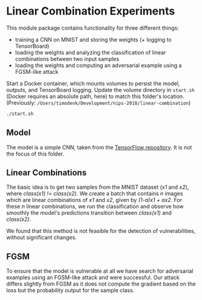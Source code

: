 # Linear Combination Experiments

This module package contains functionality for three different things:
 * training a CNN on MNIST and storing the weights (+ logging to TensorBoard)
 * loading the weights and analyzing the classification of linear combinations between two input samples
 * loading the weights and computing an adversarial example using a FGSM-like attack


Start a Docker container, which mounts volumes to persist the model, outputs, and TensorBoard logging. Update the volume directory in `start.sh` (Docker requires an absolute path, here) to match this folder's location. (Previously: `/Users/timodenk/Development/nips-2018/linear-combination`)
```bash
./start.sh
```


## Model
The model is a simple CNN, taken from the [TensorFlow repository](https://github.com/tensorflow/tensorflow/blob/r1.8/tensorflow/examples/tutorials/layers/cnn_mnist.py).
It is not the focus of this folder.

## Linear Combinations
The basic idea is to get two samples from the MNIST dataset (_x1_ and _x2_), where _class(x1) != class(x2)_.
We create a batch that contains _n_ images which are linear combinations of _x1_ and _x2_, given by _(1-a)*x1 + a*x2_.
For these _n_ linear combinations, we run the classification and observe how smoothly the model's predictions transition between _class(x1)_ and _class(x2)_.

We found that this method is not feasible for the detection of vulnerabilities, without significant changes.

## FGSM
To ensure that the model is vulnerable at all we have search for adversarial examples using an FGSM-like attack and were successful.
Our attack differs slightly from FGSM as it does not compute the gradient based on the loss but the probability output for the sample class.
